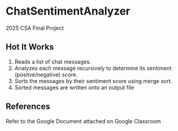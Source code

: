 # ChatSentimentAnalyzer

2025 CSA Final Project

## Hot It Works

1. Reads a list of chat messages.
2. Analyzes each message recursively to determine its sentiment (positve/negative) score.
3. Sorts the messages by their sentiment score using merge sort.
4. Sorted messages are written onto an output file

## References

Refer to the Google Document attached on Google Classroom